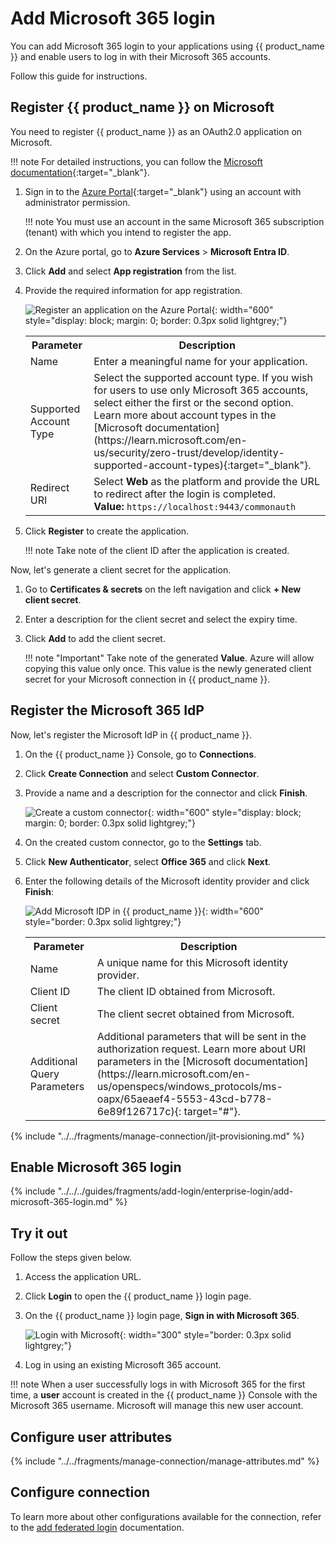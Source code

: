 # Add Microsoft 365 login

You can add Microsoft 365 login to your applications using {{ product_name }} and enable users to log in with their Microsoft 365 accounts.

Follow this guide for instructions.


## Register {{ product_name }} on Microsoft
You need to register {{ product_name }} as an OAuth2.0 application on Microsoft.

!!! note
    For detailed instructions, you can follow the [Microsoft documentation](https://learn.microsoft.com/en-us/power-apps/developer/data-platform/walkthrough-register-app-azure-active-directory){:target="_blank"}.

1. Sign in to the [Azure Portal](https://portal.azure.com/){:target="_blank"} using an account with administrator permission.

    !!! note
        You must use an account in the same Microsoft 365 subscription (tenant) with which you intend to register the app.

2. On the Azure portal, go to **Azure Services** > **Microsoft Entra ID**.

3. Click **Add** and select **App registration** from the list.

4. Provide the required information for app registration.

    ![Register an application on the Azure Portal]({{base_path}}/assets/img/guides/idp/microsoft-idp/register-an-application-microsoft-365.png){: width="600" style="display: block; margin: 0; border: 0.3px solid lightgrey;"}

    <table>
        <tr>
            <th>Parameter</th>
            <th>Description</th>
        </tr>
        <tr>
            <td>Name</td>
            <td>Enter a meaningful name for your application.</td>
        </tr>
        <tr>
            <td>Supported Account Type</td>
            <td>Select the supported account type. If you wish for users to use only Microsoft 365 accounts, select either the first or the second option. Learn more about account types in the [Microsoft documentation](https://learn.microsoft.com/en-us/security/zero-trust/develop/identity-supported-account-types){:target="_blank"}.
        </tr>
        <tr>
            <td>Redirect URI</td>
             <td>Select <b>Web</b> as the platform and provide the URL to redirect after the login is completed.<br><b>Value:</b> <code>https://localhost:9443/commonauth</code></td>
        </tr>
    </table>

5. Click **Register** to create the application.

    !!! note
        Take note of the client ID after the application is created.

Now, let's generate a client secret for the application.

1. Go to **Certificates & secrets** on the left navigation and click **+ New client secret**.

2. Enter a description for the client secret and select the expiry time.

3. Click **Add** to add the client secret.

    !!! note "Important"
        Take note of the generated **Value**. Azure will allow copying this value only once. This value is the newly generated client secret for your Microsoft connection in {{ product_name }}.


## Register the Microsoft 365 IdP

Now, let's register the Microsoft IdP in {{ product_name }}.

1. On the {{ product_name }} Console, go to **Connections**.

2. Click **Create Connection** and select **Custom Connector**.

3. Provide a name and a description for the connector and click **Finish**.

      ![Create a custom connector]({{base_path}}/assets/img/samples/microsoft-365-custom-connector.png){: width="600" style="display: block; margin: 0; border: 0.3px solid lightgrey;"}

4. On the created custom connector, go to the **Settings** tab.

5. Click **New Authenticator**, select **Office 365** and click **Next**.

6. Enter the following details of the Microsoft identity provider and click **Finish**:

    ![Add Microsoft IDP in {{ product_name }}]({{base_path}}/assets/img/guides/idp/microsoft-idp/add-microsoft-365-idp.png){: width="600" style="border: 0.3px solid lightgrey;"}

    <table>
      <tr>
        <th>Parameter</th>
        <th>Description</th>
      </tr>
      <tr>
        <td>Name</td>
        <td>A unique name for this Microsoft identity provider.</td>
      </tr>
      <tr>
          <td>Client ID</td>
          <td>The client ID obtained from Microsoft.</td>
      </tr>
      <tr>
          <td>Client secret</td>
          <td>The client secret obtained from Microsoft.</td>
      </tr>
      <tr>
          <td>Additional Query Parameters</td>
          <td>Additional parameters that will be sent in the authorization request. Learn more about URI parameters in the [Microsoft documentation](https://learn.microsoft.com/en-us/openspecs/windows_protocols/ms-oapx/65aeaef4-5553-43cd-b778-6e89f126717c){: target="#"}.

      </tr>
    </table>  

{% include "../../fragments/manage-connection/jit-provisioning.md" %}


## Enable Microsoft 365 login

{% include "../../../guides/fragments/add-login/enterprise-login/add-microsoft-365-login.md" %}

## Try it out

Follow the steps given below.

1. Access the application URL.

2. Click **Login** to open the {{ product_name }} login page.

3. On the {{ product_name }} login page, **Sign in with Microsoft 365**.

    ![Login with Microsoft]({{base_path}}/assets/img/guides/idp/microsoft-idp/sign-in-with-microsoft-365.png){: width="300" style="border: 0.3px solid lightgrey;"}

4. Log in using an existing Microsoft 365 account.

!!! note
    When a user successfully logs in with Microsoft 365 for the first time, a **user** account is created in the {{ product_name }} Console with the Microsoft 365 username. Microsoft will manage this new user account.

## Configure user attributes

{% include "../../fragments/manage-connection/manage-attributes.md" %}

## Configure connection

To learn more about other configurations available for the connection, refer to the [add federated login]({{base_path}}/guides/authentication/federated-login) documentation.

